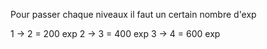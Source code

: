 Pour passer chaque niveaux il faut un certain nombre d'exp

1 -> 2 = 200 exp
2 -> 3 = 400 exp
3 -> 4 = 600 exp